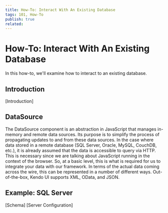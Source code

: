 ```yaml
---
title: How-To: Interact With An Existing Database
tags: 101, How-To
publish: true
related:
---
```


# How-To: Interact With An Existing Database

In this how-to, we'll examine how to interact to an existing database.

## Introduction

[Introduction]

## DataSource

The DataSource component is an abstraction in JavaScript that manages in-memory and remote data sources. Its purpose is to simplify the process of propagating updates to and from these data sources. In the case where data stored in a remote database (SQL Server, Oracle, MySQL, CouchDB, etc.), it is already assumed that the data is accessible to query via HTTP. This is necessary since we are talking about JavaScript running in the context of the browser. So, at a basic level, this is what is required for us to integrate your data with our framework. In terms of the actual data coming across the wire, this can be represented in a number of different ways. Out-of-the-box, Kendo UI supports XML, OData, and JSON.

## Example: SQL Server

[Schema]
[Server Configuration]